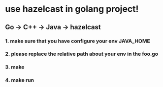 # use hazelcast in golang project!
## Go -> C++ -> Java -> hazelcast

### 1. make sure that you have configure your env JAVA_HOME

### 2. please replace the relative path about your env in the foo.go

### 3. make 

### 4. make run



